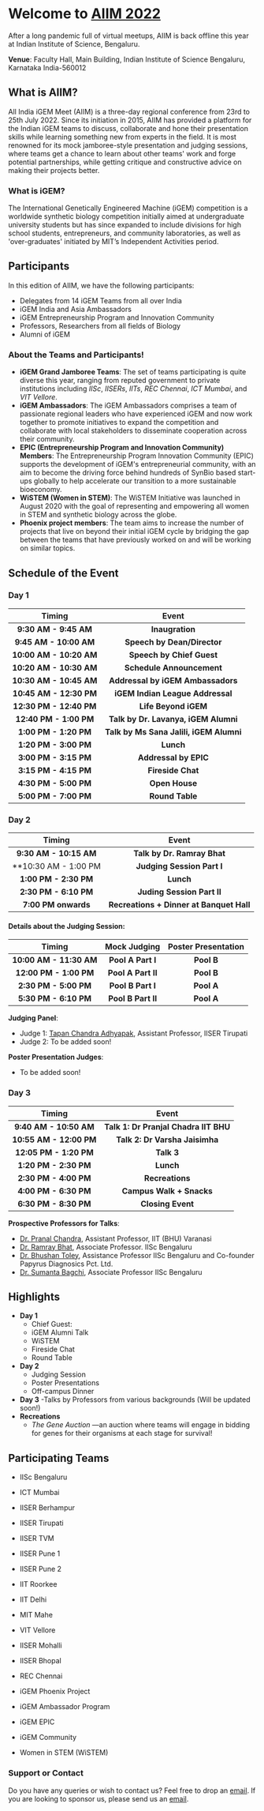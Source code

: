 
<div class="typewriter">
 <h1>Welcome to <a href="https://igem-iisc.github.io/AIIM2022/"> AIIM 2022</a></h1>
</div>

After a long pandemic full of virtual meetups, AIIM is back offline this year at Indian Institute of Science, Bengaluru.

**Venue**: Faculty Hall, Main Building, Indian Institute of Science Bengaluru, Karnataka India-560012 

## What is AIIM?
All India iGEM Meet (AIIM) is a three-day regional conference from 23rd to 25th July 2022. Since its initiation in 2015, AIIM has provided a platform for the Indian iGEM teams to discuss, collaborate and hone their presentation skills while learning something new from experts in the field. It is most renowned for its mock jamboree-style presentation and judging sessions, where teams get a chance to learn about other teams' work and forge potential partnerships, while getting critique and constructive advice on making their projects better.

### What is iGEM?

The International Genetically Engineered Machine (iGEM) competition is a worldwide synthetic biology competition initially aimed at undergraduate university students but has since expanded to include divisions for high school students, entrepreneurs, and community laboratories, as well as 'over-graduates' initiated by MIT’s Independent Activities period.

## Participants

In this edition of AIIM, we have the following participants:

- Delegates from 14 iGEM Teams from all over India
- iGEM India and Asia Ambassadors
- iGEM Entrepreneurship Program and Innovation Community 
- Professors, Researchers from all fields of Biology
- Alumni of iGEM

### About the Teams and Participants!

- **iGEM Grand Jamboree Teams**: The set of teams participating is quite diverse this year, ranging from reputed government to private institutions including _IISc_, _IISERs_, _IITs_, _REC Chennai_, _ICT Mumbai_, and _VIT Vellore_. 
- **iGEM Ambassadors**: The iGEM Ambassadors comprises a team of passionate regional leaders who have experienced iGEM and now work together to promote initiatives to expand the competition and collaborate with local stakeholders to disseminate cooperation across their community. 
- **EPIC (Entrepreneurship Program and Innovation Community) Members**: The Entrepreneurship Program Innovation Community (EPIC) supports the development of iGEM's entrepreneurial community, with an aim to become the driving force behind hundreds of SynBio based start-ups globally to help accelerate our transition to a more 
sustainable bioeconomy. 
- **WiSTEM (Women in STEM)**: The WiSTEM Initiative was launched in August 2020 with the goal of representing and empowering all women in STEM and synthetic biology across the globe. 
- **Phoenix project members**: The team aims to increase the number of projects that live on beyond their initial iGEM cycle by bridging the gap between the teams that have previously worked on and will be working on similar topics.


## Schedule of the Event

### Day 1

| **Timing** | **Event** |
| :------: | :------: |
| **9:30 AM - 9:45 AM** | **Inaugration** |
| **9:45 AM - 10:00 AM** | **Speech by Dean/Director** |
| **10:00 AM - 10:20 AM** | **Speech by Chief Guest** |
| **10:20 AM - 10:30 AM** | **Schedule Announcement** |
| **10:30 AM - 10:45 AM** | **Addressal by iGEM Ambassadors** |
| **10:45 AM - 12:30 PM** | **iGEM Indian League Addressal** |
| **12:30 PM - 12:40 PM** | **Life Beyond iGEM** |
| **12:40 PM - 1:00 PM** | **Talk by Dr. Lavanya, iGEM Alumni** |
| **1:00 PM - 1:20 PM** | **Talk by Ms Sana Jalili, iGEM Alumni** |
| **1:20 PM - 3:00 PM** | **Lunch** |
| **3:00 PM - 3:15 PM** | **Addressal by EPIC** |
| **3:15 PM - 4:15 PM** | **Fireside Chat** |
| **4:30 PM - 5:00 PM** | **Open House** |
| **5:00 PM - 7:00 PM** | **Round Table** |

### Day 2

| **Timing** | **Event** |
| :------: | :------: |
| **9:30 AM - 10:15 AM**| **Talk by Dr. Ramray Bhat** |
| **10:30 AM - 1:00 PM| **Judging Session Part I** |
| **1:00 PM - 2:30 PM** | **Lunch** |
| **2:30 PM - 6:10 PM** | **Juding Session Part II** |
| **7:00 PM onwards** | **Recreations + Dinner at Banquet Hall** |

<h4>Details about the Judging Session:</h4>

| **Timing** | **Mock Judging** | **Poster Presentation** |
| :------: | :------: | :------: |
| **10:00 AM - 11:30 AM** | **Pool A Part I** | **Pool B** |
| **12:00 PM - 1:00 PM** | **Pool A Part II** | **Pool B** |
| **2:30 PM - 5:00 PM** | **Pool B Part I** | **Pool A** |
| **5:30 PM - 6:10 PM** | **Pool B Part II** | **Pool A** |

**Judging Panel**:
 - Judge 1: [Tapan Chandra Adhyapak](http://www.iisertirupati.ac.in/faculty/adhyapak/adhyapak.php), Assistant Professor, IISER Tirupati 
 - Judge 2: To be added soon!

**Poster Presentation Judges**:
- To be added soon!

### Day 3

| **Timing** | **Event** |
| :------: | :------: |
| **9:40 AM - 10:50 AM** | **Talk 1: Dr Pranjal Chadra IIT BHU** |
| **10:55 AM - 12:00 PM** | **Talk 2: Dr Varsha Jaisimha** |
| **12:05 PM - 1:20 PM** | **Talk 3** |
| **1:20 PM - 2:30 PM** | **Lunch** |
| **2:30 PM - 4:00 PM** | **Recreations** |
| **4:00 PM - 6:30 PM** | **Campus Walk + Snacks** |
| **6:30 PM - 8:30 PM** | **Closing Event** |

**Prospective Professors for Talks**:
- [Dr. Pranal Chandra](https://www.chandraslab.com/dr-pranjal-chandra), Assistant Professor, IIT (BHU) Varanasi
- [Dr. Ramray Bhat](https://mrdg.iisc.ac.in/ramray-bhat/), Associate Professor. IISc Bengaluru
- [Dr. Bhushan Toley](https://chemeng.iisc.ac.in/chemeweb/faculty_bhushan.htm),  Assistance Professor IISc Bengaluru and Co-founder Papyrus Diagnosics Pct. Ltd.
- [Dr. Sumanta Bagchi](https://ces.iisc.ac.in/?q=user/85), Associate Professor IISc Bengaluru

## Highlights

- **Day 1**
  - Chief Guest: 
  - iGEM Alumni Talk 
  - WiSTEM 
  - Fireside Chat 
  - Round Table
- **Day 2**
  - Judging Session
  - Poster Presentations 
  - Off-campus Dinner
- **Day 3**
  -Talks by Professors from various backgrounds 
(Will be updated soon!) 
- **Recreations**
  - _The Gene Auction_ —an auction where teams will engage in bidding for genes for their organisms at each stage for survival! 

## Participating Teams

- IISc Bengaluru
- ICT Mumbai
- IISER Berhampur
- IISER Tirupati
- IISER TVM
- IISER Pune 1
- IISER Pune 2
- IIT Roorkee
- IIT Delhi
- MIT Mahe
- VIT Vellore
- IISER Mohalli
- IISER Bhopal
- REC Chennai

- iGEM Phoenix Project
- iGEM Ambassador Program
- iGEM EPIC
- iGEM Community
- Women in STEM (WiSTEM)

### Support or Contact

Do you have any queries or wish to contact us? Feel free to drop an [email](mailto:igem.ug@iisc.ac.in). If you are looking to sponsor us, please send us an [email](mailto:igem.ug@iisc.ac.in).
